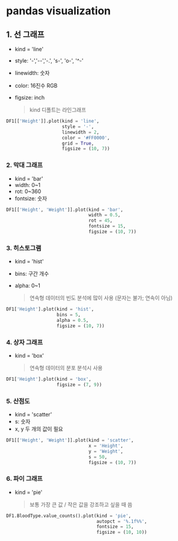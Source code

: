 # pandas visualization

## 1. 선 그래프

- kind = 'line'

- style: '-','--','-.', 's-', 'o-', '^-'

- linewidth: 숫자

- color: 16진수 RGB

- figsize: inch

  > kind 디폴트는 라인그래프

```python
DF1[['Height']].plot(kind = 'line',
                     style = '-', 
                     linewidth = 2,
                     color = '#FF0000',
                     grid = True,
                     figsize = (10, 7))
```



### 2. 막대 그래프

- kind = 'bar'
- width: 0~1
- rot: 0~360
- fontsize: 숫자

```python
DF1[['Height', 'Weight']].plot(kind = 'bar', 
                               width = 0.5,
                               rot = 45,
                               fontsize = 15,
                               figsize = (10, 7))
```



### 3. 히스토그램

- kind = 'hist'

- bins: 구간 개수

- alpha: 0~1

  > 연속형 데이터의 빈도 분석에 많이 사용 (문자는 불가; 연속이 아님)

```python
DF1['Height'].plot(kind = 'hist', 
                   bins = 5, 
                   alpha = 0.5,
                   figsize = (10, 7))
```



### 4. 상자 그래프

- kind = 'box'

  > 연속형 데이터의 분포 분석시 사용

```python
DF1['Height'].plot(kind = 'box',
                   figsize = (7, 9))
```



### 5. 산점도

- kind = 'scatter'
- s: 숫자
- x, y 두 개의 값이 필요

```python
DF1[['Height', 'Weight']].plot(kind = 'scatter', 
                               x = 'Height', 
                               y = 'Weight', 
                               s = 50,
                               figsize = (10, 7))
```



### 6. 파이 그래프

- kind = 'pie'

  > 보통 가장 큰 값 / 작은 값을 강조하고 싶을 때 씀

```python
DF1.BloodType.value_counts().plot(kind = 'pie',
                                  autopct = '%.1f%%',
                                  fontsize = 15,
                                  figsize = (10, 10))
```

